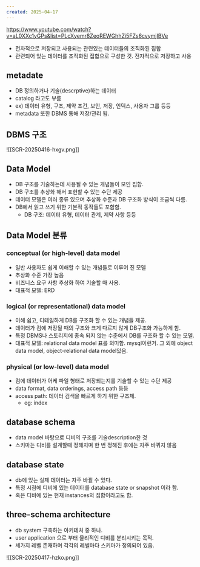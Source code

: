 ```yaml
---
created: 2025-04-17
---
```

https://www.youtube.com/watch?v=aL0XXc1yGPs&list=PLcXyemr8ZeoREWGhhZi5FZs6cvymjIBVe

- 전자적으로 저장되고 사용되는 관련있는 데이터들의 조직화된 집합
- 관련되어 있는 데이터를 조직화된 집합으로 구성한 것. 전자적으로 저장하고 사용

## metadate
- DB 정의하거나 기술(descrptive)하는 데이터
- catalog 라고도 부름
- ex) 데이터 유형, 구조, 제약 조건, 보안, 저장, 인덱스, 사용자 그룹 등등
- metadata 또한 DBMS 통해 저장/관리 됨.
## DBMS 구조
![[SCR-20250416-hxgv.png]]
## Data Model
- DB 구조를 기술하는데 사용될 수 있는 개념들이 모인 집합.
- DB 구조를 추상화 해서 표현할 수 있는 수단 제공
- 데이터 모델은 여러 종류 있으며 추상화 수준과 DB 구조화 방식이 조금씩 다름.
- DB에서 읽고 쓰기 위한 기본적 동작들도 포함함.
	- DB 구조: 데이터 유형, 데이터 관계, 제약 사항 등등
## Data Model 분류
### conceptual (or high-level) data model
- 일반 사용자도 쉽게 이해할 수 있는 개념들로 이루어 진 모델
- 추상화 수준 가장 높음
- 비즈니스 요구 사항 추상화 하여 기술할 때 사용.
- 대표적 모델: ERD
### logical (or representational) data model
- 이해 쉽고, 디테일하게 DB를 구조화 할 수 있는 개념들 제공.
- 데이터가 컴에 저장될 때의 구조와 크게 다르지 않게 DB구조화 가능하게 함.
- 특정 DBMS나 스토리지에 종속 되지 않는 수준에서 DB를 구조화 할 수 있는 모델.
- 대표적 모델: relational data model 표를 의미함. mysql이런거. 그 외에 object data model, object-relational data model있음.
### physical (or low-level) data model
- 컴에 데이터가 어케 파일 형태로 저장되는지를 기술할 수 있는 수단 제공
- data format, data orderings, access path 등등
- access path: 데이터 검색을 빠르게 하기 위한 구조체.
	- eg: index

## database schema
- data model 바탕으로 디비의 구조를 기술description한 것
- 스키마는 디비를 설계할때 정해지며 한 번 정해진 후에는 자주 바뀌지 않음
## database state
- db에 있는 실제 데이터는 자주 바뀔 수 있다.
- 특정 시점에 디비에 있는 데이터를 database state or snapshot 이라 함.
- 혹은 디비에 있는 현재 instances의 집합이라고도 함.
## three-schema architecture
- db system 구축하는 아키테처 중 하나.
- user application 으로 부터 물리적인 디비를 분리시키는 목적.
- 세가지 레벨 존재하며 각각의 레벨마다 스키마가 정의되어 있음.

![[SCR-20250417-hzko.png]]